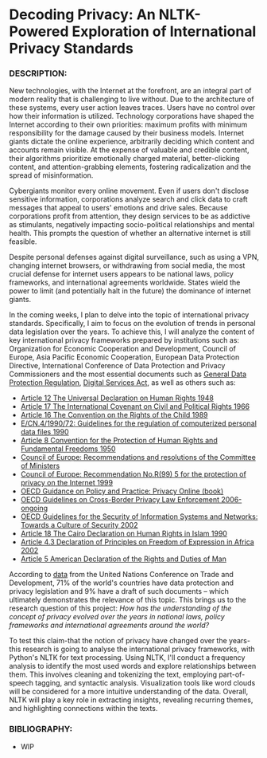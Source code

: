 # Decoding Privacy: An NLTK-Powered Exploration of International Privacy Standards

### DESCRIPTION:

New technologies, with the Internet at the forefront, are an integral part of modern reality that is challenging to live without. Due to the architecture of these systems, every user action leaves traces. Users have no control over how their information is utilized. Technology corporations have shaped the Internet according to their own priorities: maximum profits with minimum responsibility for the damage caused by their business models. Internet giants dictate the online experience, arbitrarily deciding which content and accounts remain visible. At the expense of valuable and credible content, their algorithms prioritize emotionally charged material, better-clicking content, and attention-grabbing elements, fostering radicalization and the spread of misinformation.

Cybergiants monitor every online movement. Even if users don't disclose sensitive information, corporations analyze search and click data to craft messages that appeal to users' emotions and drive sales. Because corporations profit from attention, they design services to be as addictive as stimulants, negatively impacting socio-political relationships and mental health. This prompts the question of whether an alternative internet is still feasible.

Despite personal defenses against digital surveillance, such as using a VPN, changing internet browsers, or withdrawing from social media, the most crucial defense for internet users appears to be national laws, policy frameworks, and international agreements worldwide. States wield the power to limit (and potentially halt in the future) the dominance of internet giants.

In the coming weeks, I plan to delve into the topic of international privacy standards. Specifically, I aim to focus on the evolution of trends in personal data legislation over the years. To achieve this, I will analyze the content of key international privacy frameworks prepared by institutions such as: Organization for Economic Cooperation and Development, Council of Europe, Asia Pacific Economic Cooperation, European Data Protection Directive, International Conference of Data Protection and Privacy Commissioners and the most essential documents such as [General Data Protection Regulation](https://gdpr-info.eu/), [Digital Services Act](https://digital-strategy.ec.europa.eu/en/policies/digital-services-act-package), as well as others such as:

- [Article 12 The Universal Declaration on Human Rights 1948](http://www.un.org/en/documents/udhr/index.shtml#a12)
- [Article 17 The International Covenant on Civil and Political Rights 1966](http://www2.ohchr.org/english/law/ccpr.htm)
- [Article 16 The Convention on the Rights of the Child 1989](http://www2.ohchr.org/english/law/crc.htm)
- [E/CN.4/1990/72: Guidelines for the regulation of computerized personal data files 1990](http://www.un.org/documents/ga/res/45/a45r095.htm)
- [Article 8 Convention for the Protection of Human Rights and Fundamental Freedoms 1950](http://conventions.coe.int/Treaty/en/Treaties/html/005.htm)
- [Council of Europe: Recommendations and resolutions of the Committee of Ministers](http://www.coe.int/t/cm/adoptedtexts_en.asp)
- [Council of Europe: Recommendation No.R(99) 5 for the protection of privacy on the Internet 1999](https://wcd.coe.int/ViewDoc.jsp?id=407311&Site=CM)
- [OECD Guidance on Policy and Practice: Privacy Online (book)](http://books.google.com/books/about/Privacy_Online.html?id=zW3dYG_RWYkC)
- [OECD Guidelines on Cross-Border Privacy Law Enforcement 2006-ongoing](https://docs.google.com/viewer?a=v&q=cache:tOOc_yJ4AaoJ:www.oecd.org/dataoecd/17/43/37558845.pdf+&hl=en&gl=us&pid=bl&srcid=ADGEESiPXw0MIFnHESVz8_zGz3n0QWhiPXw0GtumxKhtmErUudQnepLxa9rmNOvDIpI07DZ4kEu12WeMXBLrX9f0vVmIH3YIDpVi7AlEDGGozE9mXAEcqABC4lGQpDl74W6CEXY8MNFb&sig=AHIEtbQT4Yznfx4i91WnpZTImU1oUc8O6A)
- [OECD Guidelines for the Security of Information Systems and Networks: Towards a Culture of Security 2002](http://www.oecd.org/document/42/0,3746,en_2649_34223_15582250_1_1_1_1,00.html)
- [Article 18 The Cairo Declaration on Human Rights in Islam 1990](http://www1.umn.edu/humanrts/instree/cairodeclaration.html)
- [Article 4.3 Declaration of Principles on Freedom of Expression in Africa 2002](http://www1.umn.edu/humanrts/achpr/expressionfreedomdec.html)
- [Article 5 American Declaration of the Rights and Duties of Man](http://www.hrcr.org/docs/OAS_Declaration/oasrights3.html)

According to [data](https://unctad.org/page/data-protection-and-privacy-legislation-worldwide) from the United Nations Conference on Trade and Development, 71% of the world's countries have data protection and privacy legislation and 9% have a draft of such documents – which ultimately demonstrates the relevance of this topic. This brings us to the research question of this project: *How has the understanding of the concept of privacy evolved over the years in national laws, policy frameworks and international agreements around the world?*

To test this claim-that the notion of privacy have changed over the years-this research is going to analyse the international privacy frameworks, with Python's NLTK for text processing. Using NLTK, I'll conduct a frequency analysis to identify the most used words and explore relationships between them. This involves cleaning and tokenizing the text, employing part-of-speech tagging, and syntactic analysis. Visualization tools like word clouds will be considered for a more intuitive understanding of the data. Overall, NLTK will play a key role in extracting insights, revealing recurring themes, and highlighting connections within the texts.

### BIBLIOGRAPHY:

- WIP
